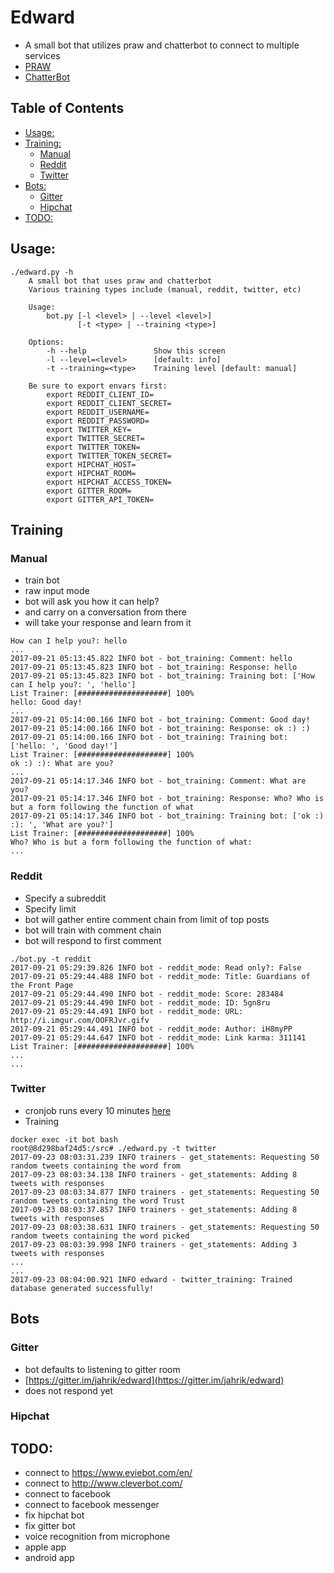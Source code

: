 # Edward
* A small bot that utilizes praw and chatterbot to connect to multiple services
* [PRAW](https://praw.readthedocs.io/en/latest/)
* [ChatterBot](https://github.com/gunthercox/ChatterBot)

## Table of Contents

  * [Usage:](#usage)
  * [Training:](#training)
     * [Manual](#manual)
     * [Reddit](#reddit)
     * [Twitter](#twitter)
  * [Bots:](#training)
     * [Gitter](#gitter)
     * [Hipchat](#hipchat)
  * [TODO:](#todo)

## Usage: 
```
./edward.py -h
    A small bot that uses praw and chatterbot
    Various training types include (manual, reddit, twitter, etc)

    Usage:
        bot.py [-l <level> | --level <level>]
               [-t <type> | --training <type>]

    Options:
        -h --help               Show this screen
        -l --level=<level>      [default: info]
        -t --training=<type>    Training level [default: manual]

    Be sure to export envars first:
        export REDDIT_CLIENT_ID=
        export REDDIT_CLIENT_SECRET=
        export REDDIT_USERNAME=
        export REDDIT_PASSWORD=
        export TWITTER_KEY=
        export TWITTER_SECRET=
        export TWITTER_TOKEN=
        export TWITTER_TOKEN_SECRET=
        export HIPCHAT_HOST=
        export HIPCHAT_ROOM=
        export HIPCHAT_ACCESS_TOKEN=
        export GITTER_ROOM=
        export GITTER_API_TOKEN=

```

## Training

### Manual
* train bot
* raw input mode
* bot will ask you how it can help?
* and carry on a conversation from there
* will take your response and learn from it
```
How can I help you?: hello
...
2017-09-21 05:13:45.822 INFO bot - bot_training: Comment: hello
2017-09-21 05:13:45.823 INFO bot - bot_training: Response: hello
2017-09-21 05:13:45.823 INFO bot - bot_training: Training bot: ['How can I help you?: ', 'hello']
List Trainer: [####################] 100%
hello: Good day!
...
2017-09-21 05:14:00.166 INFO bot - bot_training: Comment: Good day!
2017-09-21 05:14:00.166 INFO bot - bot_training: Response: ok :) :)
2017-09-21 05:14:00.166 INFO bot - bot_training: Training bot: ['hello: ', 'Good day!']
List Trainer: [####################] 100%
ok :) :): What are you?
...
2017-09-21 05:14:17.346 INFO bot - bot_training: Comment: What are you?
2017-09-21 05:14:17.346 INFO bot - bot_training: Response: Who? Who is but a form following the function of what
2017-09-21 05:14:17.346 INFO bot - bot_training: Training bot: ['ok :) :): ', 'What are you?']
List Trainer: [####################] 100%
Who? Who is but a form following the function of what:
...
```

### Reddit
* Specify a subreddit
* Specify limit
* bot will gather entire comment chain from limit of top posts
* bot will train with comment chain
* bot will respond to first comment
```
./bot.py -t reddit
2017-09-21 05:29:39.826 INFO bot - reddit_mode: Read only?: False
2017-09-21 05:29:44.488 INFO bot - reddit_mode: Title: Guardians of the Front Page
2017-09-21 05:29:44.490 INFO bot - reddit_mode: Score: 283484
2017-09-21 05:29:44.490 INFO bot - reddit_mode: ID: 5gn8ru
2017-09-21 05:29:44.491 INFO bot - reddit_mode: URL: http://i.imgur.com/OOFRJvr.gifv
2017-09-21 05:29:44.491 INFO bot - reddit_mode: Author: iH8myPP
2017-09-21 05:29:44.647 INFO bot - reddit_mode: Link karma: 311141
List Trainer: [####################] 100%
...
...
```

### Twitter

* cronjob runs every 10 minutes [here](https://github.com/jahrik/edward/blob/a011045b11c75d431c42511f0ec91c6799f745ec/crontab#L2)
* Training
```
docker exec -it bot bash
root@8d298baf24d5:/src# ./edward.py -t twitter
2017-09-23 08:03:31.239 INFO trainers - get_statements: Requesting 50 random tweets containing the word from
2017-09-23 08:03:34.138 INFO trainers - get_statements: Adding 8 tweets with responses
2017-09-23 08:03:34.877 INFO trainers - get_statements: Requesting 50 random tweets containing the word Trust
2017-09-23 08:03:37.857 INFO trainers - get_statements: Adding 8 tweets with responses
2017-09-23 08:03:38.631 INFO trainers - get_statements: Requesting 50 random tweets containing the word picked
2017-09-23 08:03:39.998 INFO trainers - get_statements: Adding 3 tweets with responses
...
...
2017-09-23 08:04:00.921 INFO edward - twitter_training: Trained database generated successfully!
```

## Bots

### Gitter

* bot defaults to listening to gitter room
* [https://gitter.im/jahrik/edward](https://gitter.im/jahrik/edward)
* does not respond yet


### Hipchat


## TODO:
* connect to https://www.eviebot.com/en/
* connect to http://www.cleverbot.com/
* connect to facebook
* connect to facebook messenger
* fix hipchat bot
* fix gitter bot
* voice recognition from microphone
* apple app
* android app
